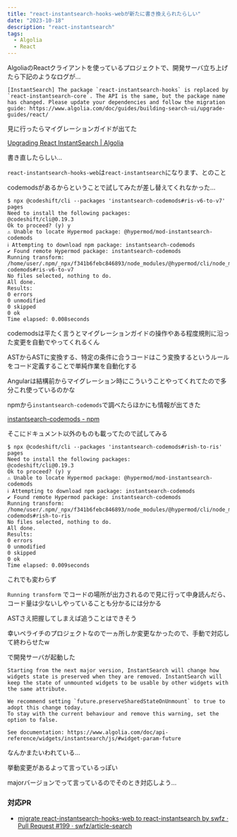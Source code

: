 ```yaml
---
title: "react-instantsearch-hooks-webが新たに書き換えられたらしい"
date: "2023-10-18"
description: "react-instantsearch"
tags:
  - Algolia
  - React
---
```


AlgoliaのReactクライアントを使っているプロジェクトで、開発サーバ立ち上げたら下記のようなログが…

```
[InstantSearch] The package `react-instantsearch-hooks` is replaced by `react-instantsearch-core`. The API is the same, but the package name has changed. Please update your dependencies and follow the migration guide: https://www.algolia.com/doc/guides/building-search-ui/upgrade-guides/react/
```

見に行ったらマイグレーションガイドが出てた

[Upgrading React InstantSearch | Algolia](https://www.algolia.com/doc/guides/building-search-ui/upgrade-guides/react/)

書き直したらしい…

`react-instantsearch-hooks-web`は`react-instantsearch`になります、とのこと

codemodsがあるからということで試してみたが差し替えてくれなかった…

```
$ npx @codeshift/cli --packages 'instantsearch-codemods#ris-v6-to-v7' pages
Need to install the following packages:
@codeshift/cli@0.19.3
Ok to proceed? (y) y
⚠ Unable to locate Hypermod package: @hypermod/mod-instantsearch-codemods
ℹ Attempting to download npm package: instantsearch-codemods
✔ Found remote Hypermod package: instantsearch-codemods
Running transform: /home/user/.npm/_npx/f341b6febc846893/node_modules/@hypermod/cli/node_modules/instantsearch-codemods#ris-v6-to-v7
No files selected, nothing to do.
All done.
Results:
0 errors
0 unmodified
0 skipped
0 ok
Time elapsed: 0.008seconds
```

codemodsは平たく言うとマイグレーションガイドの操作やある程度規則に沿った変更を自動でやってくれるくん

ASTからASTに変換する、特定の条件に合うコードはこう変換するというルールをコード定義することで単純作業を自動化する

Angularは結構前からマイグレーション時にこういうことやってくれてたので多分これ使っているのかな

npmから`instantsearch-codemods`で調べたらほかにも情報が出てきた

[instantsearch-codemods - npm](https://www.npmjs.com/package/instantsearch-codemods)

そこにドキュメント以外のものも載ってたので試してみる

```
$ npx @codeshift/cli --packages 'instantsearch-codemods#rish-to-ris' pages
Need to install the following packages:
@codeshift/cli@0.19.3
Ok to proceed? (y) y
⚠ Unable to locate Hypermod package: @hypermod/mod-instantsearch-codemods
ℹ Attempting to download npm package: instantsearch-codemods
✔ Found remote Hypermod package: instantsearch-codemods
Running transform: /home/user/.npm/_npx/f341b6febc846893/node_modules/@hypermod/cli/node_modules/instantsearch-codemods#rish-to-ris
No files selected, nothing to do.
All done.
Results:
0 errors
0 unmodified
0 skipped
0 ok
Time elapsed: 0.009seconds
```

これでも変わらず

`Running transform` でコードの場所が出力されるので見に行って中身読んだら、コード量は少ないしやっていることも分かるには分かる

ASTさえ把握してしまえば追うことはできそう

幸いペライチのプロジェクトなので一ヵ所しか変更なかったので、手動で対応して終わらせたw

で開発サーバが起動した

```
Starting from the next major version, InstantSearch will change how widgets state is preserved when they are removed. InstantSearch will keep the state of unmounted widgets to be usable by other widgets with the same attribute.

We recommend setting `future.preserveSharedStateOnUnmount` to true to adopt this change today.
To stay with the current behaviour and remove this warning, set the option to false.

See documentation: https://www.algolia.com/doc/api-reference/widgets/instantsearch/js/#widget-param-future
```

なんかまたいわれている…

挙動変更があるよって言っているっぽい

majorバージョンでって言っているのでそのとき対応しよう…

### 対応PR

- [migrate react-instantsearch-hooks-web to react-instantsearch by swfz · Pull Request #199 · swfz/article-search](https://github.com/swfz/article-search/pull/199)


